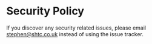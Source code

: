 # Security Policy

If you discover any security related issues, please email stephen@shtc.co.uk instead of using the issue tracker.
